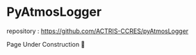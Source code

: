 # PyAtmosLogger

repository : https://github.com/ACTRIS-CCRES/pyAtmosLogger

Page Under Construction 🚧